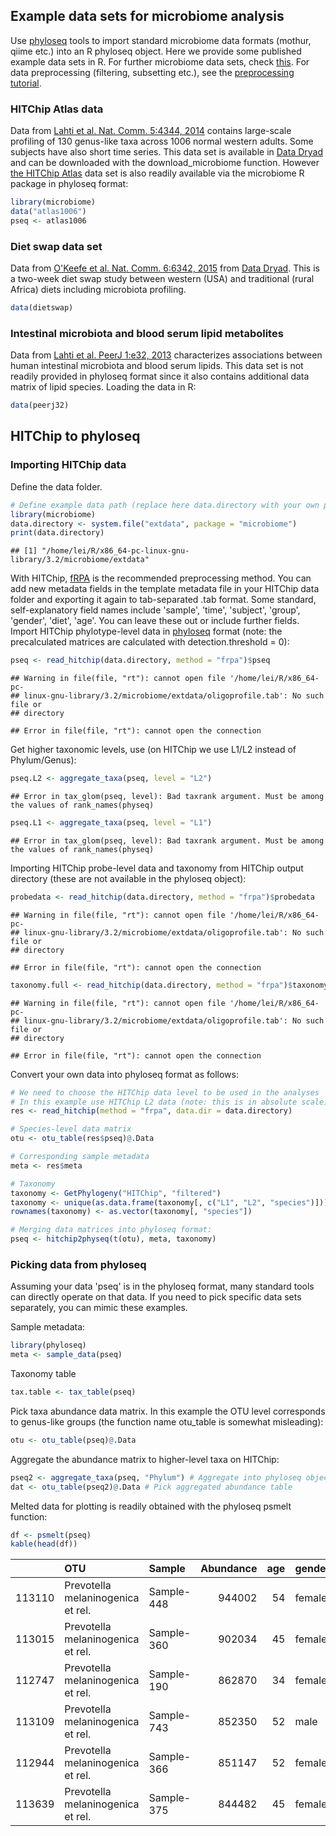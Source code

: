 ## Example data sets for microbiome analysis

Use [phyloseq](http://joey711.github.io/phyloseq/import-data) tools to import standard microbiome data formats (mothur, qiime etc.) into an R phyloseq object. Here we provide some published example data sets in R. For further microbiome data sets, check [this](http://joey711.github.io/phyloseq/download-microbio.me.html). For data preprocessing (filtering, subsetting etc.), see the [preprocessing tutorial](Preprocessing.md). 


### HITChip Atlas data 

Data from [Lahti et al. Nat. Comm. 5:4344, 2014](http://www.nature.com/ncomms/2014/140708/ncomms5344/full/ncomms5344.html) contains large-scale profiling of 130 genus-like taxa across 1006 normal western adults. Some subjects have also short time series. This data set is available in [Data Dryad](http://doi.org/10.5061/dryad.pk75d) and can be downloaded with the download_microbiome function. However [the HITChip Atlas](Atlas.md) data set is also readily available via the microbiome R package in phyloseq format:


```r
library(microbiome)
data("atlas1006") 
pseq <- atlas1006
```

### Diet swap data set

Data from [O'Keefe et al. Nat. Comm. 6:6342, 2015](http://dx.doi.org/10.1038/ncomms7342) from [Data Dryad](http://dx.doi.org/10.5061/dryad.1mn1n). This is a two-week diet swap study between western (USA) and traditional (rural Africa) diets including microbiota profiling. 


```r
data(dietswap) 
```

### Intestinal microbiota and blood serum lipid metabolites

Data from [Lahti et al. PeerJ 1:e32, 2013](https://peerj.com/articles/32/) characterizes associations between human intestinal microbiota and blood serum lipids. This data set is not readily provided in phyloseq format since it also contains additional data matrix of lipid species. Loading the data in R:


```r
data(peerj32)
```


## HITChip to phyloseq 

### Importing HITChip data

Define the data folder. 


```r
# Define example data path (replace here data.directory with your own path)
library(microbiome)
data.directory <- system.file("extdata", package = "microbiome")
print(data.directory)
```

```
## [1] "/home/lei/R/x86_64-pc-linux-gnu-library/3.2/microbiome/extdata"
```

With HITChip,
[fRPA](http://www.computer.org/csdl/trans/tb/2011/01/ttb2011010217-abs.html)
is the recommended preprocessing method. You can add new metadata
fields in the template metadata file in your HITChip data folder and
exporting it again to tab-separated .tab format. Some standard,
self-explanatory field names include 'sample', 'time', 'subject',
'group', 'gender', 'diet', 'age'. You can leave these out or include
further fields. Import HITChip phylotype-level data in
[phyloseq](https://github.com/joey711/phyloseq) format (note: the
precalculated matrices are calculated with detection.threshold = 0):


```r
pseq <- read_hitchip(data.directory, method = "frpa")$pseq
```

```
## Warning in file(file, "rt"): cannot open file '/home/lei/R/x86_64-pc-
## linux-gnu-library/3.2/microbiome/extdata/oligoprofile.tab': No such file or
## directory
```

```
## Error in file(file, "rt"): cannot open the connection
```

Get higher taxonomic levels, use (on HITChip we use L1/L2 instead of Phylum/Genus):


```r
pseq.L2 <- aggregate_taxa(pseq, level = "L2")
```

```
## Error in tax_glom(pseq, level): Bad taxrank argument. Must be among the values of rank_names(physeq)
```

```r
pseq.L1 <- aggregate_taxa(pseq, level = "L1")
```

```
## Error in tax_glom(pseq, level): Bad taxrank argument. Must be among the values of rank_names(physeq)
```

Importing HITChip probe-level data and taxonomy from HITChip
output directory (these are not available in the phyloseq object):


```r
probedata <- read_hitchip(data.directory, method = "frpa")$probedata
```

```
## Warning in file(file, "rt"): cannot open file '/home/lei/R/x86_64-pc-
## linux-gnu-library/3.2/microbiome/extdata/oligoprofile.tab': No such file or
## directory
```

```
## Error in file(file, "rt"): cannot open the connection
```

```r
taxonomy.full <- read_hitchip(data.directory, method = "frpa")$taxonomy.full
```

```
## Warning in file(file, "rt"): cannot open file '/home/lei/R/x86_64-pc-
## linux-gnu-library/3.2/microbiome/extdata/oligoprofile.tab': No such file or
## directory
```

```
## Error in file(file, "rt"): cannot open the connection
```

Convert your own data into phyloseq format as follows:


```r
# We need to choose the HITChip data level to be used in the analyses
# In this example use HITChip L2 data (note: this is in absolute scale)
res <- read_hitchip(method = "frpa", data.dir = data.directory)

# Species-level data matrix
otu <- otu_table(res$pseq)@.Data 

# Corresponding sample metadata
meta <- res$meta

# Taxonomy
taxonomy <- GetPhylogeny("HITChip", "filtered")
taxonomy <- unique(as.data.frame(taxonomy[, c("L1", "L2", "species")]))
rownames(taxonomy) <- as.vector(taxonomy[, "species"])

# Merging data matrices into phyloseq format:
pseq <- hitchip2physeq(t(otu), meta, taxonomy)
```


### Picking data from phyloseq  

Assuming your data 'pseq' is in the phyloseq format, many standard tools can directly operate on that data. If you need to pick specific data sets separately, you can mimic these examples.


Sample metadata:


```r
library(phyloseq)
meta <- sample_data(pseq)
```

Taxonomy table


```r
tax.table <- tax_table(pseq)
```

Pick taxa abundance data matrix. In this example the OTU level corresponds to genus-like groups (the function name otu_table is somewhat misleading):


```r
otu <- otu_table(pseq)@.Data
```

Aggregate the abundance matrix to higher-level taxa on HITChip:


```r
pseq2 <- aggregate_taxa(pseq, "Phylum") # Aggregate into phyloseq object
dat <- otu_table(pseq2)@.Data # Pick aggregated abundance table
```

Melted data for plotting is readily obtained with the phyloseq psmelt function:


```r
df <- psmelt(pseq)
kable(head(df))
```



|       |OTU                               |Sample     | Abundance| age|gender |nationality   |DNA_extraction_method |project | diversity|bmi_group   |subject | time|sample     |Phylum        |Genus                             |
|:------|:---------------------------------|:----------|---------:|---:|:------|:-------------|:---------------------|:-------|---------:|:-----------|:-------|----:|:----------|:-------------|:---------------------------------|
|113110 |Prevotella melaninogenica et rel. |Sample-448 |    944002|  54|female |CentralEurope |o                     |18      |      5.98|lean        |448     |    0|Sample-448 |Bacteroidetes |Prevotella melaninogenica et rel. |
|113015 |Prevotella melaninogenica et rel. |Sample-360 |    902034|  45|female |CentralEurope |o                     |13      |      5.49|severeobese |360     |    0|Sample-360 |Bacteroidetes |Prevotella melaninogenica et rel. |
|112747 |Prevotella melaninogenica et rel. |Sample-190 |    862870|  34|female |CentralEurope |r                     |7       |      6.06|lean        |190     |    0|Sample-190 |Bacteroidetes |Prevotella melaninogenica et rel. |
|113109 |Prevotella melaninogenica et rel. |Sample-743 |    852350|  52|male   |US            |NA                    |19      |      5.21|obese       |743     |    0|Sample-743 |Bacteroidetes |Prevotella melaninogenica et rel. |
|112944 |Prevotella melaninogenica et rel. |Sample-366 |    851147|  52|female |CentralEurope |o                     |15      |      5.63|obese       |366     |    0|Sample-366 |Bacteroidetes |Prevotella melaninogenica et rel. |
|113639 |Prevotella melaninogenica et rel. |Sample-375 |    844482|  45|female |CentralEurope |o                     |16      |      5.64|severeobese |375     |    0|Sample-375 |Bacteroidetes |Prevotella melaninogenica et rel. |
